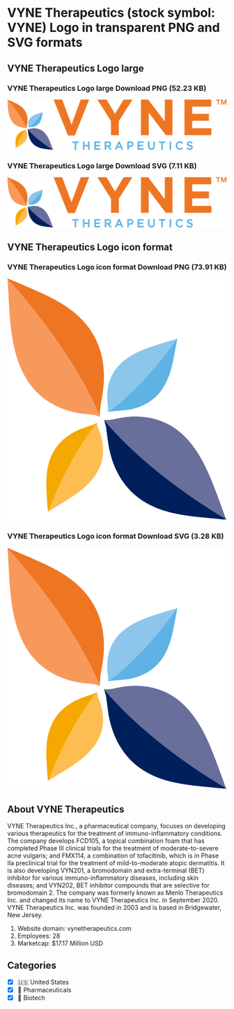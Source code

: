 # VYNE Therapeutics (stock symbol: VYNE) Logo in transparent PNG and SVG formats

## VYNE Therapeutics Logo large

### VYNE Therapeutics Logo large Download PNG (52.23 KB)

![VYNE Therapeutics Logo large Download PNG (52.23 KB)](/img/orig/VYNE_BIG-b548604b.png)

### VYNE Therapeutics Logo large Download SVG (7.11 KB)

![VYNE Therapeutics Logo large Download SVG (7.11 KB)](/img/orig/VYNE_BIG-fd3fdc5b.svg)

## VYNE Therapeutics Logo icon format

### VYNE Therapeutics Logo icon format Download PNG (73.91 KB)

![VYNE Therapeutics Logo icon format Download PNG (73.91 KB)](/img/orig/VYNE-a16a865b.png)

### VYNE Therapeutics Logo icon format Download SVG (3.28 KB)

![VYNE Therapeutics Logo icon format Download SVG (3.28 KB)](/img/orig/VYNE-23efa08f.svg)

## About VYNE Therapeutics

VYNE Therapeutics Inc., a pharmaceutical company, focuses on developing various therapeutics for the treatment of immuno-inflammatory conditions. The company develops FCD105, a topical combination foam that has completed Phase III clinical trials for the treatment of moderate-to-severe acne vulgaris; and FMX114, a combination of tofacitinib, which is in Phase IIa preclinical trial for the treatment of mild-to-moderate atopic dermatitis. It is also developing VYN201, a bromodomain and extra-terminal (BET) inhibitor for various immuno-inflammatory diseases, including skin diseases; and VYN202, BET inhibitor compounds that are selective for bromodomain 2. The company was formerly known as Menlo Therapeutics Inc. and changed its name to VYNE Therapeutics Inc. in September 2020. VYNE Therapeutics Inc. was founded in 2003 and is based in Bridgewater, New Jersey.

1. Website domain: vynetherapeutics.com
2. Employees: 28
3. Marketcap: $17.17 Million USD


## Categories
- [x] 🇺🇸 United States
- [x] 💊 Pharmaceuticals
- [x] 🧬 Biotech
